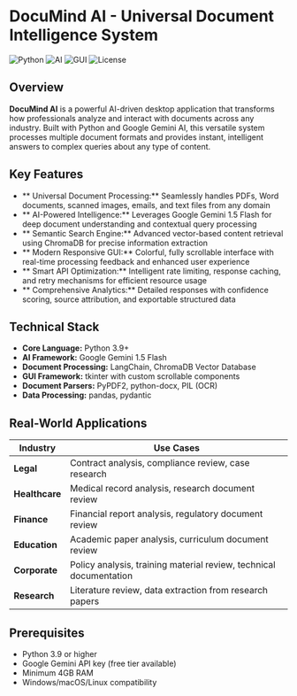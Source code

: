 # DocuMind AI - Universal Document Intelligence System

![Python](https://img.shields.io/badge/Python-3.9+-blue.svg)
![AI](https://img.shields.io/badge/AI-Google%20Gemini-orange.svg)
![GUI](https://img.shields.io/badge/GUI-tkinter-green.svg)
![License](https://img.shields.io/badge/License-MIT-green.svg)

##  Overview

**DocuMind AI** is a powerful AI-driven desktop application that transforms how professionals analyze and interact with documents across any industry. Built with Python and Google Gemini AI, this versatile system processes multiple document formats and provides instant, intelligent answers to complex queries about any type of content.


##  Key Features

- ** Universal Document Processing:** Seamlessly handles PDFs, Word documents, scanned images, emails, and text files from any domain
- ** AI-Powered Intelligence:** Leverages Google Gemini 1.5 Flash for deep document understanding and contextual query processing
- ** Semantic Search Engine:** Advanced vector-based content retrieval using ChromaDB for precise information extraction
- ** Modern Responsive GUI:** Colorful, fully scrollable interface with real-time processing feedback and enhanced user experience
- ** Smart API Optimization:** Intelligent rate limiting, response caching, and retry mechanisms for efficient resource usage
- ** Comprehensive Analytics:** Detailed responses with confidence scoring, source attribution, and exportable structured data

##  Technical Stack

- **Core Language:** Python 3.9+
- **AI Framework:** Google Gemini 1.5 Flash
- **Document Processing:** LangChain, ChromaDB Vector Database
- **GUI Framework:** tkinter with custom scrollable components
- **Document Parsers:** PyPDF2, python-docx, PIL (OCR)
- **Data Processing:** pandas, pydantic

##  Real-World Applications

| Industry | Use Cases |
|----------|-----------|
| **Legal** | Contract analysis, compliance review, case research |
| **Healthcare** | Medical record analysis, research document review |
| **Finance** | Financial report analysis, regulatory document review |
| **Education** | Academic paper analysis, curriculum document review |
| **Corporate** | Policy analysis, training material review, technical documentation |
| **Research** | Literature review, data extraction from research papers |

##  Prerequisites

- Python 3.9 or higher
- Google Gemini API key (free tier available)
- Minimum 4GB RAM
- Windows/macOS/Linux compatibility



